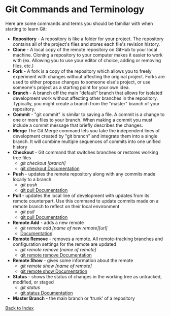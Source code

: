 # Git Commands and Terminology

Here are some commands and terms you should be familiar with when starting to learn Git:

* **Repository** - A repository is like a folder for your project.  The repository contains all of the project's files and stores each file's revision history.
* **Clone** - A local copy of the remote repository on GitHub to your local machine. Cloning a repository to your computer makes it easier to work with (ex. Allowing you to use your editor of choice, adding or removing files, etc.)
* **Fork** - A fork is a copy of the repository which allows you to freely experiment with changes without affecting the original project.  Forks are used to either propose changes to someone else's project, or use someone's project as a starting point for your own idea.
* **Branch** - A branch off the main "default" branch that allows for isolated development work without affecting other branches in the repository.  Typically, you might create a branch from the "master" branch of your repository.
* **Commit** - "git commit" is similar to saving a file.  A commit is a change to one or more files to your branch.  When making a commit you must include a commit message that briefly describes the changes.
* **Merge** The Git Merge command lets you take the independent lines of development created by "git branch" and integrate them into a single branch.  It will combine multiple sequences of commits into one unified history
* **Checkout** - Git command that switches branches or restores working tree files
  * *git checkout [branch]*
  * [git checkout Documentation](https://git-scm.com/docs/git-checkout)
* **Push** - updates the remote repository along with any commits made locally to a branch. 
  * *git push*
  * [git pull Documentation](https://git-scm.com/docs/git-push)
* **Pull** - updates the local line of development with updates from its remote counterpart.  Use this command to update commits made on a remote branch to reflect on their local environment
  * *git pull*
  * [git pull Documentation](https://git-scm.com/docs/git-pull)
* **Remote Add** - adds a new remote
  * *git remote add [name of new remote][url]*
  * [Documentation](https://help.github.com/en/github/using-git/adding-a-remote)
* **Remote Remove** - removes a remote. All remote-tracking branches and configuration settings for the remote are updated
  * *git remote remove [name of remote]*
  * [git remote remove Documentation](https://git-scm.com/docs/git-remote)
* **Remote Show** - gives some information about the remote
  * *git remote show [name of remote]*
  * [git remote show Documentation](https://git-scm.com/docs/git-remote)
* **Status** - shows the status of changes in the working tree as untracked, modified, or staged
  * *git status*
  * [git status Documentation](https://git-scm.com/docs/git-status)
* **Master Branch** -  the main branch or ‘trunk’ of a repository


[Back to Index](README.md)
